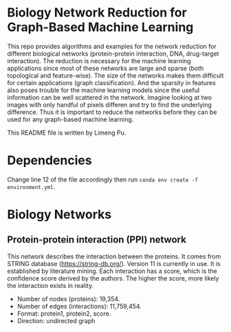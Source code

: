 # Biology Network Reduction for Graph-Based Machine Learning

This repo provides algorithms and examples for the network reduction for different biological networks (protein-protein interaction, DNA, drug-target interaction). The reduction is necessary for the machine learning applications since most of these networks are large and sparse (both topological and feature-wise). The size of the networks makes them difficult for certain applications (graph classification). And the sparsity in features also poses trouble for the machine learning models since the useful information can be well scattered in the network. Imagine looking at two images with only handful of pixels differen and try to find the underlying difference. Thus it is important to reduce the networks before they can be used for any graph-based machine learning.

This README file is written by Limeng Pu.

# Dependencies

Change line 12 of the file accordingly then run `conda env create -f environment.yml`. 

# Biology Networks

## Protein-protein interaction (PPI) network

This network describes the interaction between the proteins. It comes from STRING database (https://string-db.org/). Version 11 is      currently in use. It is established by literature mining. Each interaction has a score, which is the confidence score derived by the    authors. The higher the score, more likely the interaction exists in reality.
- Number of nodes (proteins): 19,354.
- Number of edges (interactions): 11,759,454.
- Format: protein1, protein2, score.
- Direction: undirected graph
